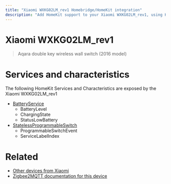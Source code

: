 ```yaml
---
title: "Xiaomi WXKG02LM_rev1 Homebridge/HomeKit integration"
description: "Add HomeKit support to your Xiaomi WXKG02LM_rev1, using Homebridge, Zigbee2MQTT and homebridge-z2m."
---
```

<!---
This file has been GENERATED using src/docgen/docgen.ts
DO NOT EDIT THIS FILE MANUALLY!
-->
# Xiaomi WXKG02LM_rev1
> Aqara double key wireless wall switch (2016 model)


# Services and characteristics
The following HomeKit Services and Characteristics are exposed by
the Xiaomi WXKG02LM_rev1

* [BatteryService](../../battery.md)
  * BatteryLevel
  * ChargingState
  * StatusLowBattery
* [StatelessProgrammableSwitch](../../action.md)
  * ProgrammableSwitchEvent
  * ServiceLabelIndex


# Related
* [Other devices from Xiaomi](../index.md#xiaomi)
* [Zigbee2MQTT documentation for this device](https://www.zigbee2mqtt.io/devices/WXKG02LM_rev1.html)